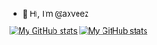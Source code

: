 - 👋 Hi, I’m @axveez

<!---
axveez/axveez is a ✨ special ✨ repository because its `README.md` (this file) appears on your GitHub profile.
You can click the Preview link to take a look at your changes.
--->
[![My GitHub stats](https://github-readme-stats-mu-five-77.vercel.app/api?username=axveez&theme=tokyonight&show=reviews&show_icons=true)](#)
[![My GitHub stats](https://github-readme-stats-mu-five-77.vercel.app/api/top-langs/?username=axveez&theme=tokyonight)](#)
